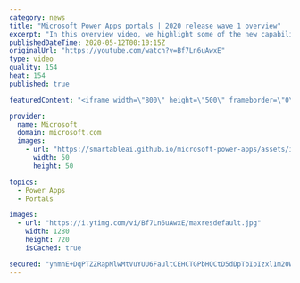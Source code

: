 ```yaml
---
category: news
title: "Microsoft Power Apps portals | 2020 release wave 1 overview"
excerpt: "In this overview video, we highlight some of the new capabilities included in the latest update to Microsoft Power Apps portals.     Here are the capabilities covered:   •    Power BI integration, so you can quickly add Power BI reports, tables, and dashboards to your portals without coding.  •    Themes"
publishedDateTime: 2020-05-12T00:10:15Z
originalUrl: "https://youtube.com/watch?v=Bf7Ln6uAwxE"
type: video
quality: 154
heat: 154
published: true

featuredContent: "<iframe width=\"800\" height=\"500\" frameborder=\"0\" src=\"https://www.youtube.com/embed/Bf7Ln6uAwxE\" allow=\"accelerometer; autoplay; encrypted-media; gyroscope; picture-in-picture\" allowfullscreen></iframe>"

provider:
  name: Microsoft
  domain: microsoft.com
  images:
    - url: "https://smartableai.github.io/microsoft-power-apps/assets/images/organizations/microsoft.com-50x50.jpg"
      width: 50
      height: 50

topics:
  - Power Apps
  - Portals

images:
  - url: "https://i.ytimg.com/vi/Bf7Ln6uAwxE/maxresdefault.jpg"
    width: 1280
    height: 720
    isCached: true

secured: "ynmnE+DqPTZZRapMlwMtVuYUU6FaultCEHCTGPbHQCtD5dDpTbIpIzxl1m20WK+VumZS4GbMWZC+V97vy9FmhWvPhOv+IFfF344oXEprYT37cDCDypSTTwlb69V5xTRNSwd+QHcObO81lpGcb90XX0OMyWQVeseFZvFmqtoGaVhPPhXBy2FjE6V4IboXFJafzA0aEiHx9sK9hEJl5zCxMaAgmhTiaB6MJk5QjZKVtFi0ohdLFc1oKkLXqvDZ/1f3/AUSJS0jc6lMAUZ0ZcWTEoG9unoj8rzW/VcjVinvFgi62Ygb0dkodLlkd7VC2FYTvskt2WK6Uxfb8WifxjdM8BHGRrXVCrZpap8Cx4Al1CKo/mw9g+QC8CIvugJ10q9Fn4PdMmhjsXc7KCWeVelHIxIuBevq11nZYHZRXlKMlq+qs/I77BGXBUQSZvsz77l6;WbHFOfR6LogAawPvJ6qzCw=="
---
```



